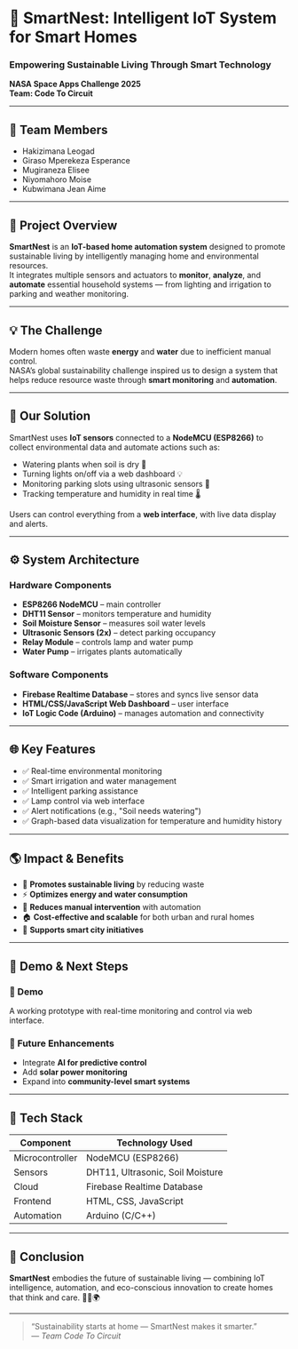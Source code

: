 # 🌿 SmartNest: Intelligent IoT System for Smart Homes

### Empowering Sustainable Living Through Smart Technology  
**NASA Space Apps Challenge 2025**  
**Team: Code To Circuit**

---

## 👥 Team Members
- Hakizimana Leogad  
- Giraso Mperekeza Esperance  
- Mugiraneza Elisee  
- Niyomahoro Moise  
- Kubwimana Jean Aime  

---

## 🚀 Project Overview

**SmartNest** is an **IoT-based home automation system** designed to promote sustainable living by intelligently managing home and environmental resources.  
It integrates multiple sensors and actuators to **monitor**, **analyze**, and **automate** essential household systems — from lighting and irrigation to parking and weather monitoring.

---

## 💡 The Challenge

Modern homes often waste **energy** and **water** due to inefficient manual control.  
NASA’s global sustainability challenge inspired us to design a system that helps reduce resource waste through **smart monitoring** and **automation**.

---

## 🔧 Our Solution

SmartNest uses **IoT sensors** connected to a **NodeMCU (ESP8266)** to collect environmental data and automate actions such as:
- Watering plants when soil is dry 🌱  
- Turning lights on/off via a web dashboard 💡  
- Monitoring parking slots using ultrasonic sensors 🚗  
- Tracking temperature and humidity in real time 🌡️  

Users can control everything from a **web interface**, with live data display and alerts.

---

## ⚙️ System Architecture

### Hardware Components
- **ESP8266 NodeMCU** – main controller  
- **DHT11 Sensor** – monitors temperature and humidity  
- **Soil Moisture Sensor** – measures soil water levels  
- **Ultrasonic Sensors (2x)** – detect parking occupancy  
- **Relay Module** – controls lamp and water pump  
- **Water Pump** – irrigates plants automatically  

### Software Components
- **Firebase Realtime Database** – stores and syncs live sensor data  
- **HTML/CSS/JavaScript Web Dashboard** – user interface  
- **IoT Logic Code (Arduino)** – manages automation and connectivity  

---

## 🌐 Key Features

- ✅ Real-time environmental monitoring  
- ✅ Smart irrigation and water management  
- ✅ Intelligent parking assistance  
- ✅ Lamp control via web interface  
- ✅ Alert notifications (e.g., "Soil needs watering")  
- ✅ Graph-based data visualization for temperature and humidity history  

---

## 🌎 Impact & Benefits

- 🌱 **Promotes sustainable living** by reducing waste  
- ⚡ **Optimizes energy and water consumption**  
- 🤖 **Reduces manual intervention** with automation  
- 🏠 **Cost-effective and scalable** for both urban and rural homes  
- 🌇 **Supports smart city initiatives**

---

## 🔬 Demo & Next Steps

### 🎥 Demo
A working prototype with real-time monitoring and control via web interface.

### 🔮 Future Enhancements
- Integrate **AI for predictive control**  
- Add **solar power monitoring**  
- Expand into **community-level smart systems**

---

## 🧩 Tech Stack

| Component | Technology Used |
|------------|-----------------|
| Microcontroller | NodeMCU (ESP8266) |
| Sensors | DHT11, Ultrasonic, Soil Moisture |
| Cloud | Firebase Realtime Database |
| Frontend | HTML, CSS, JavaScript |
| Automation | Arduino (C/C++) |

---

## 🏁 Conclusion

**SmartNest** embodies the future of sustainable living — combining IoT intelligence, automation, and eco-conscious innovation to create homes that think and care. 🌿💡🌍

---

> “Sustainability starts at home — SmartNest makes it smarter.”  
> — *Team Code To Circuit*
